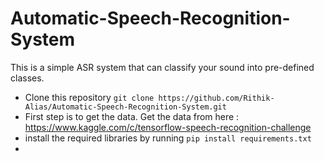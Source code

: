 # Automatic-Speech-Recognition-System
This is a simple ASR system that can classify your sound into pre-defined classes.

* Clone this repository `git clone https://github.com/Rithik-Alias/Automatic-Speech-Recognition-System.git`
* First step is to get the data. Get the data from here : https://www.kaggle.com/c/tensorflow-speech-recognition-challenge
* install the required libraries by running `pip install requirements.txt`
* 
